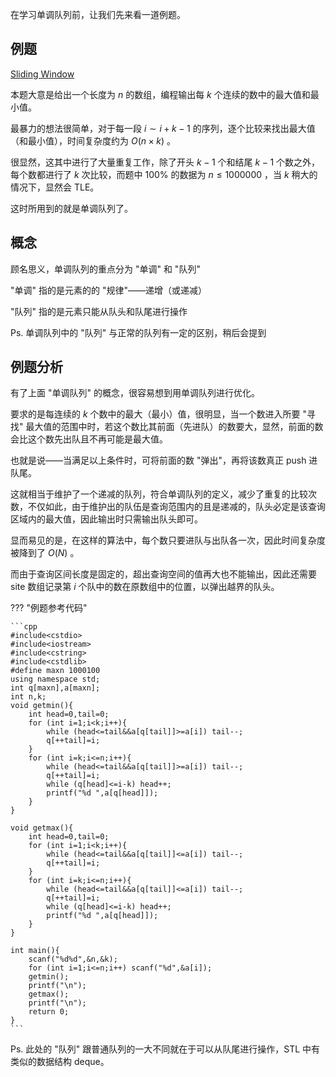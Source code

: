 在学习单调队列前，让我们先来看一道例题。

## 例题

[Sliding Window](http://poj.org/problem?id=2823)

本题大意是给出一个长度为 $n$ 的数组，编程输出每 $k$ 个连续的数中的最大值和最小值。

最暴力的想法很简单，对于每一段 $i \sim i+k-1$ 的序列，逐个比较来找出最大值（和最小值），时间复杂度约为 $O(n \times k)$ 。

很显然，这其中进行了大量重复工作，除了开头 $k-1$ 个和结尾 $k-1$ 个数之外，每个数都进行了 $k$ 次比较，而题中 $100\%$ 的数据为 $n \le 1000000$ ，当 $k$ 稍大的情况下，显然会 TLE。

这时所用到的就是单调队列了。

## 概念

顾名思义，单调队列的重点分为 "单调" 和 "队列"

"单调" 指的是元素的的 "规律"——递增（或递减）

"队列" 指的是元素只能从队头和队尾进行操作

Ps. 单调队列中的 "队列" 与正常的队列有一定的区别，稍后会提到

## 例题分析

有了上面 "单调队列" 的概念，很容易想到用单调队列进行优化。

要求的是每连续的 $k$ 个数中的最大（最小）值，很明显，当一个数进入所要 "寻找" 最大值的范围中时，若这个数比其前面（先进队）的数要大，显然，前面的数会比这个数先出队且不再可能是最大值。

也就是说——当满足以上条件时，可将前面的数 "弹出"，再将该数真正 push 进队尾。

这就相当于维护了一个递减的队列，符合单调队列的定义，减少了重复的比较次数，不仅如此，由于维护出的队伍是查询范围内的且是递减的，队头必定是该查询区域内的最大值，因此输出时只需输出队头即可。

显而易见的是，在这样的算法中，每个数只要进队与出队各一次，因此时间复杂度被降到了 $O(N)$ 。

而由于查询区间长度是固定的，超出查询空间的值再大也不能输出，因此还需要 site 数组记录第 $i$ 个队中的数在原数组中的位置，以弹出越界的队头。

??? "例题参考代码"

    ```cpp
    #include<cstdio>
    #include<iostream>
    #include<cstring>
    #include<cstdlib>
    #define maxn 1000100
    using namespace std;
    int q[maxn],a[maxn];
    int n,k;
    void getmin(){
        int head=0,tail=0;
        for (int i=1;i<k;i++){
            while (head<=tail&&a[q[tail]]>=a[i]) tail--;
            q[++tail]=i;
        }
        for (int i=k;i<=n;i++){
            while (head<=tail&&a[q[tail]]>=a[i]) tail--;
            q[++tail]=i;
            while (q[head]<=i-k) head++;
            printf("%d ",a[q[head]]);
        }
    }

    void getmax(){
        int head=0,tail=0;
        for (int i=1;i<k;i++){
            while (head<=tail&&a[q[tail]]<=a[i]) tail--;
            q[++tail]=i;
        }
        for (int i=k;i<=n;i++){
            while (head<=tail&&a[q[tail]]<=a[i]) tail--;
            q[++tail]=i;
            while (q[head]<=i-k) head++;
            printf("%d ",a[q[head]]);
        }
    }

    int main(){
        scanf("%d%d",&n,&k);
        for (int i=1;i<=n;i++) scanf("%d",&a[i]);
        getmin();
        printf("\n");
        getmax();
        printf("\n");
        return 0;
    }
    ```

Ps. 此处的 "队列" 跟普通队列的一大不同就在于可以从队尾进行操作，STL 中有类似的数据结构 deque。
